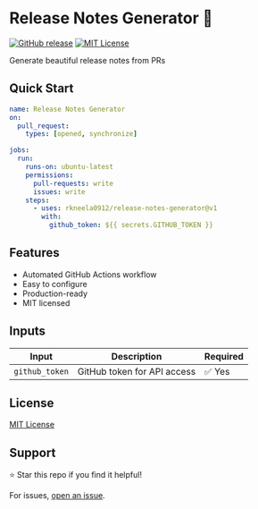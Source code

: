 # Release Notes Generator 📝

[![GitHub release](https://img.shields.io/github/v/release/rkneela0912/release-notes-generator)](https://github.com/rkneela0912/release-notes-generator/releases) [![MIT License](https://img.shields.io/badge/License-MIT-blue.svg)](https://opensource.org/licenses/MIT)

Generate beautiful release notes from PRs

## Quick Start

```yaml
name: Release Notes Generator
on:
  pull_request:
    types: [opened, synchronize]

jobs:
  run:
    runs-on: ubuntu-latest
    permissions:
      pull-requests: write
      issues: write
    steps:
      - uses: rkneela0912/release-notes-generator@v1
        with:
          github_token: ${{ secrets.GITHUB_TOKEN }}
```

## Features

- Automated GitHub Actions workflow
- Easy to configure
- Production-ready
- MIT licensed

## Inputs

| Input | Description | Required |
|-------|-------------|----------|
| `github_token` | GitHub token for API access | ✅ Yes |

## License

[MIT License](LICENSE)

## Support

⭐ Star this repo if you find it helpful!

For issues, [open an issue](https://github.com/rkneela0912/release-notes-generator/issues).
